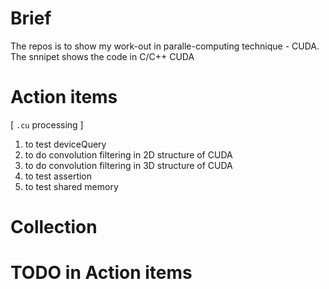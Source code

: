# Brief 

The repos is to show my work-out in paralle-computing technique - CUDA. The snnipet shows the code in C/C++ CUDA

# Action items

[ `.cu` processing ]
1. to test deviceQuery
2. to do convolution filtering in 2D structure of CUDA
3. to do convolution filtering in 3D structure of CUDA
4. to test assertion
5. to test shared memory
    
    
# Collection

# TODO in Action items
